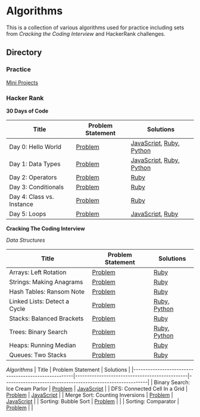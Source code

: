 # Algorithms

This is a collection of various algorithms used for practice including sets from _Cracking the Coding Interview_ and HackerRank challenges.

## Directory

### Practice

[Mini Projects](practice/mini_projects)

### Hacker Rank

**30 Days of Code**

|          Title                                      |          Problem Statement                    |             Solutions                                      |
|-----------------------------------------------------|-----------------------------------------------|------------------------------------------------------------|
|Day 0: Hello World   |[Problem](hackerrank/30_days_of_code/day0_hello_world/problem.md)|[JavaScript](hackerrank/30_days_of_code/day0_hello_world/hello_world.js), [Ruby](hackerrank/30_days_of_code/day0_hello_world/hello_world.rb), [Python](hackerrank/30_days_of_code/day0_hello_world/hello_world.py)                         |
|Day 1: Data Types    |[Problem](hackerrank/30_days_of_code/day1_data_types/problem.md)|[JavaScript](hackerrank/30_days_of_code/day1_data_types/data_types.js), [Ruby](hackerrank/30_days_of_code/day1_data_types/data_types.rb), [Python](hackerrank/30_days_of_code/day1_data_types/data_types.py)                             |
|Day 2: Operators     |[Problem](hackerrank/30_days_of_code/day2_operators/problem.md)  |[Ruby](hackerrank/30_days_of_code/day2_operators/operators.rb)          |
|Day 3: Conditionals  |[Problem](hackerrank/30_days_of_code/day3_conditionals/problem.md)|[Ruby](hackerrank/30_days_of_code/day3_conditionals/conditionals.rb)   |
|Day 4: Class vs. Instance |[Problem](hackerrank/30_days_of_code/day4_class_vs_instance/problem.md)|[Ruby](hackerrank/30_days_of_code/day4_class_vs_instance/class_vs_instance.rb)                                                                                         |
|Day 5: Loops |[Problem](hackerrank/30_days_of_code/day5_loops/problem.md)|[JavaScript](hackerrank/30_days_of_code/day5_loops/loops.js), [Ruby](hackerrank/30_days_of_code/day5_loops/loops.rb) |

**Cracking The Coding Interview**

_Data Structures_

|          Title                                      |          Problem Statement                    |             Solutions                                      |
|-----------------------------------------------------|-----------------------------------------------|------------------------------------------------------------|
| Arrays: Left Rotation | [Problem](hackerrank/cracking_the_coding_interview/data_structures/arrays_left_rotation/problem.md)| [Ruby](hackerrank/cracking_the_coding_interview/data_structures/arrays_left_rotation/left_rotation.rb)|
| Strings: Making Anagrams| [Problem](hackerrank/cracking_the_coding_interview/data_structures/strings_making_anagrams/problem.md)| [Ruby](hackerrank/cracking_the_coding_interview/data_structures/strings_making_anagrams/making_anagrams.rb)|
| Hash Tables: Ransom Note| [Problem](hackerrank/cracking_the_coding_interview/data_structures/hash_tables_ransom_note/problem.md)| [Ruby](hackerrank/cracking_the_coding_interview/data_structures/hash_tables_ransom_note/ransom_note.rb)|
| Linked Lists: Detect a Cycle | [Problem](hackerrank/cracking_the_coding_interview/data_structures/linked_lists_detect_cycle/problem.md)| [Ruby](hackerrank/cracking_the_coding_interview/data_structures/linked_lists_detect_cycle/detect_cycle.rb), [Python](hackerrank/cracking_the_coding_interview/data_structures/linked_lists_detect_cycle/detect_cycle.py)|
| Stacks: Balanced Brackets | [Problem](hackerrank/cracking_the_coding_interview/data_structures/stacks_balanced_brackets/problem.md)| [Ruby](hackerrank/cracking_the_coding_interview/data_structures/stacks_balanced_brackets/balanced_brackets.rb)|
| Trees: Binary Search | [Problem](hackerrank/cracking_the_coding_interview/data_structures/trees_binary_search/problem.md)| [Ruby](hackerrank/cracking_the_coding_interview/data_structures/trees_binary_search/is_binary_search_tree.rb), [Python](hackerrank/cracking_the_coding_interview/data_structures/trees_binary_search/is_binary_search_tree.py)|
| Heaps: Running Median | [Problem](hackerrank/cracking_the_coding_interview/data_structures/heaps_running_median/problem.md)| [Ruby](hackerrank/cracking_the_coding_interview/data_structures/heaps_running_median/find_the_running_median.rb)|
| Queues: Two Stacks| [Problem](hackerrank/cracking_the_coding_interview/data_structures/queues_two_stacks/problem.md)| [Ruby](hackerrank/cracking_the_coding_interview/data_structures/queues_two_stacks/a_tale_of_two_stacks.rb)|

_Algorithms_
|          Title                                      |          Problem Statement                    |             Solutions                                      |
|-----------------------------------------------------|-----------------------------------------------|------------------------------------------------------------|
| Binary Search: Ice Cream Parlor | [Problem](hackerrank/cracking_the_coding_interview/algorithms/binary_search_ice_cream_parlor/problem.md) | [JavaScript](hackerrank/cracking_the_coding_interview/algorithms/binary_search_ice_cream_parlor/ice_cream_parlor.js)                                                           |
| DFS: Connected Cell In a Grid | [Problem](hackerrank/cracking_the_coding_interview/algorithms/dfs_connected_cell_in_grid/problem.md) | [JavaScript](hackerrank/cracking_the_coding_interview/algorithms/dfs_connected_cell_in_grid/connected_cell_in_grid.js)                                                         |
| Merge Sort: Counting Inversions | [Problem](hackerrank/cracking_the_coding_interview/algorithms/merge_sort_counting_inversions/problem.md) | [JavaScript](hackerrank/cracking_the_coding_interview/algorithms/merge_sort_counting_inversions/counting_inversions.js)                                                        |
| Sorting: Bubble Sort | [Problem](hackerrank/cracking_the_coding_interview/algorithms/sorting_bubble_sort/problem.md) |                                           |
| Sorting: Comparator | [Problem](hackerrank/cracking_the_coding_interview/algorithms/sorting_comparator/problem.md) |                                             |